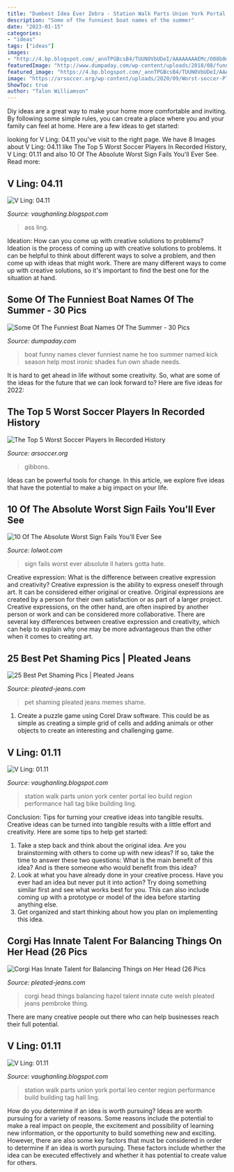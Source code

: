 ```yaml
---
title: "Dumbest Idea Ever Zebra - Station Walk Parts Union York Portal Leo Center Region Performance Build Building Tag Hall Ling"
description: "Some of the funniest boat names of the summer"
date: "2023-01-15"
categories:
- "ideas"
tags: ["ideas"]
images:
- "http://4.bp.blogspot.com/_annTPGBcsB4/TUUN0VbUDeI/AAAAAAAAEMc/O08b0mqgTYE/s320/IMGP7485.JPG"
featuredImage: "http://www.dumpaday.com/wp-content/uploads/2018/08/funny-boat-names-20.jpg"
featured_image: "https://4.bp.blogspot.com/_annTPGBcsB4/TUUN0VbUDeI/AAAAAAAAEMc/O08b0mqgTYE/s1600/IMGP7485.JPG"
image: "https://arsoccer.org/wp-content/uploads/2020/09/Worst-soccer-Players.jpg"
ShowToc: true
author: "Talon Williamson"
---
```



Diy ideas are a great way to make your home more comfortable and inviting. By following some simple rules, you can create a place where you and your family can feel at home. Here are a few ideas to get started: 

	

		
looking for V Ling: 04.11 you've visit to the right page. We have 8 Images about V Ling: 04.11 like The Top 5 Worst Soccer Players In Recorded History, V Ling: 01.11 and also 10 Of The Absolute Worst Sign Fails You&#039;ll Ever See. Read more:
		
    
## V Ling: 04.11

<img loading=lazy src="https://2.bp.blogspot.com/-cPbzmGfCilg/TbecVWDtNOI/AAAAAAAAEOg/p7DJekqzRpA/s1600/IMGP7984.JPG" onerror="this.onerror=null;this.src='https://tse4.mm.bing.net/th?id=OIP.9PGYDGph77uZr-zZuB31awHaLI&amp;pid=15.1';" alt="V Ling: 04.11">

_Source: vaughanling.blogspot.com_

>ass ling. 

	

Ideation: How can you come up with creative solutions to problems?
Ideation is the process of coming up with creative solutions to problems. It can be helpful to think about different ways to solve a problem, and then come up with ideas that might work. There are many different ways to come up with creative solutions, so it's important to find the best one for the situation at hand.

    
## Some Of The Funniest Boat Names Of The Summer - 30 Pics

<img loading=lazy src="http://www.dumpaday.com/wp-content/uploads/2018/08/funny-boat-names-20.jpg" onerror="this.onerror=null;this.src='https://tse1.mm.bing.net/th?id=OIP.nDGbFypfyDmIwoalScLsRwHaKF&amp;pid=15.1';" alt="Some Of The Funniest Boat Names Of The Summer - 30 Pics">

_Source: dumpaday.com_

>boat funny names clever funniest name he too summer named kick season help most ironic shades fun own shade needs. 

	

It is hard to get ahead in life without some creativity. So, what are some of the ideas for the future that we can look forward to? Here are five ideas for 2022: 

    
## The Top 5 Worst Soccer Players In Recorded History

<img loading=lazy src="https://arsoccer.org/wp-content/uploads/2020/09/Worst-soccer-Players.jpg" onerror="this.onerror=null;this.src='https://tse3.mm.bing.net/th?id=OIP.jzPw7e9G4-T2AqOGzwkvbgHaEq&amp;pid=15.1';" alt="The Top 5 Worst Soccer Players In Recorded History">

_Source: arsoccer.org_

>gibbons. 

	

Ideas can be powerful tools for change. In this article, we explore five ideas that have the potential to make a big impact on your life.

    
## 10 Of The Absolute Worst Sign Fails You&#039;ll Ever See

<img loading=lazy src="https://cdn.lolwot.com/wp-content/uploads/2016/05/10-of-the-absolute-worst-sign-fails-youll-ever-see-8.jpg" onerror="this.onerror=null;this.src='https://tse2.mm.bing.net/th?id=OIP.SefabLMy3m1P9yXFiS7_uwHaHa&amp;pid=15.1';" alt="10 Of The Absolute Worst Sign Fails You&#039;ll Ever See">

_Source: lolwot.com_

>sign fails worst ever absolute ll haters gotta hate. 

	

Creative expression: What is the difference between creative expression and creativity?
Creative expression is the ability to express oneself through art. It can be considered either original or creative. Original expressions are created by a person for their own satisfaction or as part of a larger project. Creative expressions, on the other hand, are often inspired by another person or work and can be considered more collaborative. There are several key differences between creative expression and creativity, which can help to explain why one may be more advantageous than the other when it comes to creating art.

    
## 25 Best Pet Shaming Pics | Pleated Jeans

<img loading=lazy src="http://pleated-jeans.com/wp-content/uploads/2016/12/pet_shame-1.jpg" onerror="this.onerror=null;this.src='https://tse1.mm.bing.net/th?id=OIP.iZ6gIj70ak0g0J9Ez3_svQHaHa&amp;pid=15.1';" alt="25 Best Pet Shaming Pics | Pleated Jeans">

_Source: pleated-jeans.com_

>pet shaming pleated jeans memes shame. 

	

1. Create a puzzle game using Corel Draw software. This could be as simple as creating a simple grid of cells and adding animals or other objects to create an interesting and challenging game. 

    
## V Ling: 01.11

<img loading=lazy src="https://4.bp.blogspot.com/_annTPGBcsB4/TUUN0VbUDeI/AAAAAAAAEMc/O08b0mqgTYE/s1600/IMGP7485.JPG" onerror="this.onerror=null;this.src='https://tse2.mm.bing.net/th?id=OIP.NM9F2AsMWxDDibaVSkkOZwHaE7&amp;pid=15.1';" alt="V Ling: 01.11">

_Source: vaughanling.blogspot.com_

>station walk parts union york center portal leo build region performance hall tag bike building ling. 

	

Conclusion: Tips for turning your creative ideas into tangible results.
Creative ideas can be turned into tangible results with a little effort and creativity. Here are some tips to help get started: 
1. Take a step back and think about the original idea. Are you brainstorming with others to come up with new ideas? If so, take the time to answer these two questions: What is the main benefit of this idea? And is there someone who would benefit from this idea? 
2. Look at what you have already done in your creative process. Have you ever had an idea but never put it into action? Try doing something similar first and see what works best for you. This can also include coming up with a prototype or model of the idea before starting anything else. 
3. Get organized and start thinking about how you plan on implementing this idea.

    
## Corgi Has Innate Talent For Balancing Things On Her Head (26 Pics

<img loading=lazy src="http://www.pleated-jeans.com/wp-content/uploads/2014/01/tumblr_mxkpw3DamI1rugrt1o1_500-1.jpg" onerror="this.onerror=null;this.src='https://tse3.mm.bing.net/th?id=OIP.gQing4p_fMVYme-lFO8ZuQHaJ4&amp;pid=15.1';" alt="Corgi Has Innate Talent for Balancing Things on Her Head (26 Pics">

_Source: pleated-jeans.com_

>corgi head things balancing hazel talent innate cute welsh pleated jeans pembroke thing. 

	

There are many creative people out there who can help businesses reach their full potential.

    
## V Ling: 01.11

<img loading=lazy src="http://4.bp.blogspot.com/_annTPGBcsB4/TUUN0VbUDeI/AAAAAAAAEMc/O08b0mqgTYE/s320/IMGP7485.JPG" onerror="this.onerror=null;this.src='https://tse4.mm.bing.net/th?id=OIP.t6wKlbjKGcXU8WghvA0OYwAAAA&amp;pid=15.1';" alt="V Ling: 01.11">

_Source: vaughanling.blogspot.com_

>station walk parts union york portal leo center region performance build building tag hall ling. 

	

How do you determine if an idea is worth pursuing?
Ideas are worth pursuing for a variety of reasons. Some reasons include the potential to make a real impact on people, the excitement and possibility of learning new information, or the opportunity to build something new and exciting. However, there are also some key factors that must be considered in order to determine if an idea is worth pursuing. These factors include whether the idea can be executed effectively and whether it has potential to create value for others.

